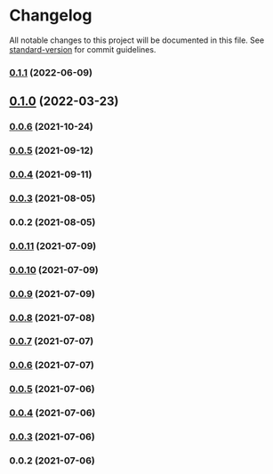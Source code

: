 # Changelog

All notable changes to this project will be documented in this file. See [standard-version](https://github.com/conventional-changelog/standard-version) for commit guidelines.

### [0.1.1](https://github.com/teamnovu/vue-cloudinary-image-statamic/compare/v0.1.0...v0.1.1) (2022-06-09)

## [0.1.0](https://github.com/teamnovu/vue-cloudinary-image-statamic/compare/v0.0.6...v0.1.0) (2022-03-23)

### [0.0.6](https://github.com/teamnovu/vue-cloudinary-image-statamic/compare/v0.0.5...v0.0.6) (2021-10-24)

### [0.0.5](https://github.com/teamnovu/vue-cloudinary-image-statamic/compare/v0.0.4...v0.0.5) (2021-09-12)

### [0.0.4](https://github.com/teamnovu/vue-cloudinary-image-statamic/compare/v0.0.3...v0.0.4) (2021-09-11)

### [0.0.3](https://github.com/teamnovu/vue-cloudinary-image-statamic/compare/v0.0.2...v0.0.3) (2021-08-05)

### 0.0.2 (2021-08-05)

### [0.0.11](https://github.com/teamnovu/vue-cloudinary-image/compare/v0.0.10...v0.0.11) (2021-07-09)

### [0.0.10](https://github.com/teamnovu/vue-cloudinary-image/compare/v0.0.9...v0.0.10) (2021-07-09)

### [0.0.9](https://github.com/teamnovu/vue-cloudinary-image/compare/v0.0.8...v0.0.9) (2021-07-09)

### [0.0.8](https://github.com/teamnovu/vue-cloudinary-image/compare/v0.0.7...v0.0.8) (2021-07-08)

### [0.0.7](https://github.com/teamnovu/vue-cloudinary-image/compare/v0.0.6...v0.0.7) (2021-07-07)

### [0.0.6](https://github.com/teamnovu/vue-cloudinary-image/compare/v0.0.5...v0.0.6) (2021-07-07)

### [0.0.5](https://github.com/teamnovu/vue-cloudinary-image/compare/v0.0.4...v0.0.5) (2021-07-06)

### [0.0.4](https://github.com/teamnovu/vue-cloudinary-image/compare/v0.0.3...v0.0.4) (2021-07-06)

### [0.0.3](https://github.com/teamnovu/vue-cloudinary-image/compare/v0.0.2...v0.0.3) (2021-07-06)

### 0.0.2 (2021-07-06)
